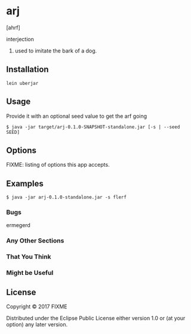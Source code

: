 # arj

[ahrf]

interjection

1. used to imitate the bark of a dog.

## Installation

    lein uberjar

## Usage

Provide it with an optional seed value to get the arf going

    $ java -jar target/arj-0.1.0-SNAPSHOT-standalone.jar [-s | --seed SEED]

## Options

FIXME: listing of options this app accepts.

## Examples

    $ java -jar arj-0.1.0-standalone.jar -s flerf

### Bugs

ermegerd

### Any Other Sections
### That You Think
### Might be Useful

## License

Copyright © 2017 FIXME

Distributed under the Eclipse Public License either version 1.0 or (at
your option) any later version.
